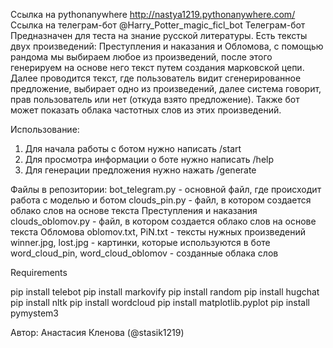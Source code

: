 Ссылка на pythonanywhere http://nastya1219.pythonanywhere.com/
Ссылка на телеграм-бот @Harry_Potter_magic_ficl_bot
Телеграм-бот
Предназначен для теста на знание русской литературы. Есть тексты двух произведений:
Преступления и наказания и Обломова, с помощью рандома мы выбираем любое из произведений, после этого генерируем на основе него текст путем создания марковской цепи.
Далее проводится текст, где пользователь видит сгенерированное предложение, выбирает одно из произведений, далее система говорит, прав пользователь или нет (откуда взято предложение).
Также бот может показать облака частотных слов из этих произведений.

Использование:
1. Для начала работы с ботом нужно написать /start
2. Для просмотра информации о боте нужно написать /help
3. Для генерации предложения нужно нажать /generate

Файлы в репозитории:
bot_telegram.py - основной файл, где происходит работа с моделью и ботом
clouds_pin.py - файл, в котором создается облако слов на основе текста Преступления и наказания
clouds_oblomov.py - файл, в котором создается облако слов на основе текста Обломова
oblomov.txt, PiN.txt - тексты нужных произведений
winner.jpg, lost.jpg - картинки, которые используются в боте
word_cloud_pin, word_cloud_oblomov - созданные облака слов

Requirements

pip install telebot
pip install markovify
pip install random
pip install hugchat
pip install nltk
pip install wordcloud
pip install matplotlib.pyplot
pip install pymystem3

Автор: Анастасия Кленова (@stasik1219)
